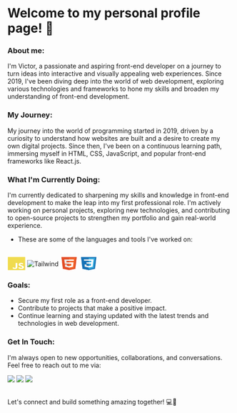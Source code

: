 # Welcome to my personal profile page! 🚀

### About me:
I'm Victor, a passionate and aspiring front-end developer on a journey to turn ideas into interactive and visually appealing web experiences. Since 2019, I've been diving deep into the world of web development, exploring various technologies and frameworks to hone my skills and broaden my understanding of front-end development.

### My Journey:
My journey into the world of programming started in 2019, driven by a curiosity to understand how websites are built and a desire to create my own digital projects. Since then, I've been on a continuous learning path, immersing myself in HTML, CSS, JavaScript, and popular front-end frameworks like React.js.

### What I'm Currently Doing:
I'm currently dedicated to sharpening my skills and knowledge in front-end development to make the leap into my first professional role. I'm actively working on personal projects, exploring new technologies, and contributing to open-source projects to strengthen my portfolio and gain real-world experience.

- These are some of the languages and tools I've worked on:

<div style="display: inline_block"><br>
  <img align="center" alt="JavaScript" height="30" width="40" src="https://raw.githubusercontent.com/devicons/devicon/master/icons/javascript/javascript-plain.svg">
  <img align="center" alt="Tailwind" height="30" width="40" src="https://cdn.jsdelivr.net/gh/devicons/devicon@latest/icons/tailwindcss/tailwindcss-original-wordmark.svg">
  <img align="center" alt="HTML" height="30" width="40" src="https://raw.githubusercontent.com/devicons/devicon/master/icons/html5/html5-original.svg">
  <img align="center" alt="CSS" height="30" width="40" src="https://raw.githubusercontent.com/devicons/devicon/master/icons/css3/css3-original.svg">
</div>

### Goals:
* Secure my first role as a front-end developer.
* Contribute to projects that make a positive impact.
* Continue learning and staying updated with the latest trends and technologies in web development.

### Get In Touch:
I'm always open to new opportunities, collaborations, and conversations. Feel free to reach out to me via:

<div> 
  <a href="https://instagram.com/victorhbarbosa" target="_blank"><img src="https://img.shields.io/badge/-Instagram-%23E4405F?style=for-the-badge&logo=instagram&logoColor=white" target="_blank"></a>
  <a href = "mailto:barbosahvictor@gmail.com"><img src="https://img.shields.io/badge/-Gmail-%23333?style=for-the-badge&logo=gmail&logoColor=white" target="_blank"></a>
  <a href="https://www.linkedin.com/in/victor-barbosa-8725541a9/" target="_blank"><img src="https://img.shields.io/badge/-LinkedIn-%230077B5?style=for-the-badge&logo=linkedin&logoColor=white" target="_blank"></a> 
</div>
<br>

Let's connect and build something amazing together! 💻🌟
